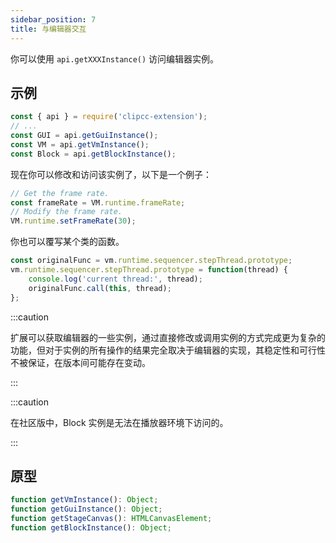 ```yaml
---
sidebar_position: 7
title: 与编辑器交互
---
```


你可以使用 ``api.getXXXInstance()`` 访问编辑器实例。

## 示例
```javascript
const { api } = require('clipcc-extension');
// ...
const GUI = api.getGuiInstance();
const VM = api.getVmInstance();
const Block = api.getBlockInstance();
```
现在你可以修改和访问该实例了，以下是一个例子：
```javascript
// Get the frame rate.
const frameRate = VM.runtime.frameRate;
// Modify the frame rate.
VM.runtime.setFrameRate(30);
```
你也可以覆写某个类的函数。
```javascript
const originalFunc = vm.runtime.sequencer.stepThread.prototype;
vm.runtime.sequencer.stepThread.prototype = function(thread) {
    console.log('current thread:', thread);
    originalFunc.call(this, thread);
};
```
:::caution

扩展可以获取编辑器的一些实例，通过直接修改或调用实例的方式完成更为复杂的功能，但对于实例的所有操作的结果完全取决于编辑器的实现，其稳定性和可行性不被保证，在版本间可能存在变动。

:::

:::caution

在社区版中，Block 实例是无法在播放器环境下访问的。

:::

## 原型

```javascript
function getVmInstance(): Object;
function getGuiInstance(): Object;
function getStageCanvas(): HTMLCanvasElement;
function getBlockInstance(): Object;
```
